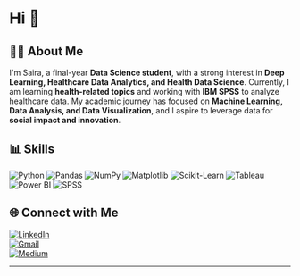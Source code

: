 # Hi 👋  

## 🧑‍💻 About Me  
I'm Saira, a final-year **Data Science student**, with a strong interest in **Deep Learning, Healthcare Data Analytics, and Health Data Science**. Currently, I am learning **health-related topics** and working with **IBM SPSS** to analyze healthcare data. My academic journey has focused on **Machine Learning, Data Analysis, and Data Visualization**, and I aspire to leverage data for **social impact and innovation**.  

## 📊 Skills  

![Python](https://img.shields.io/badge/Python-3776AB?style=for-the-badge&logo=python&logoColor=white) 
![Pandas](https://img.shields.io/badge/Pandas-150458?style=for-the-badge&logo=pandas&logoColor=white) 
![NumPy](https://img.shields.io/badge/Numpy-013243?style=for-the-badge&logo=numpy&logoColor=white) 
![Matplotlib](https://img.shields.io/badge/Matplotlib-11557c?style=for-the-badge&logo=plotly&logoColor=white) 
![Scikit-Learn](https://img.shields.io/badge/Scikit--Learn-F7931E?style=for-the-badge&logo=scikitlearn&logoColor=white) 
![Tableau](https://img.shields.io/badge/Tableau-E97627?style=for-the-badge&logo=tableau&logoColor=white) 
![Power BI](https://img.shields.io/badge/Power%20BI-F2C811?style=for-the-badge&logo=powerbi&logoColor=black) 
![SPSS](https://img.shields.io/badge/SPSS-002147?style=for-the-badge&logo=ibm&logoColor=white)  

## 🌐 Connect with Me  
[![LinkedIn](https://img.shields.io/badge/LinkedIn-0A66C2?style=for-the-badge&logo=linkedin&logoColor=white)](https://www.linkedin.com/in/saira-ali-bhatti-041573242/)   
[![Gmail](https://img.shields.io/badge/Email-D14836?style=for-the-badge&logo=gmail&logoColor=white)](mailto:sairalibhatti98@gmail.com)  
[![Medium](https://img.shields.io/badge/Medium-000000?style=for-the-badge&logo=medium&logoColor=white)](https://medium.com/@sairali)  

---
